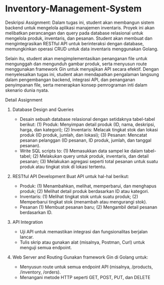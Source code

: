 # Inventory-Management-System
Deskripsi Assignment:
Dalam tugas ini, student akan membangun sistem backend untuk mengelola aplikasi manajemen inventaris. Proyek ini akan melibatkan perancangan dan query pada database relasional untuk mengelola produk, inventaris, dan pesanan. Student akan membuat dan mengintegrasikan RESTful API untuk berinteraksi dengan database, memungkinkan operasi CRUD untuk data inventaris menggunakan Golang.

Selain itu, student akan mengimplementasikan penanganan file untuk mengunggah dan mengunduh gambar produk, serta menyusun route menggunakan framework Gin untuk menyajikan API secara efektif. Dengan menyelesaikan tugas ini, student akan mendapatkan pengalaman langsung dalam pengembangan backend, integrasi API, dan penanganan penyimpanan file, serta menerapkan konsep pemrograman inti dalam skenario dunia nyata.

Detail Assignment
1. Database Design and Queries
   - Desain sebuah database relasional dengan setidaknya tabel-tabel berikut:
     (1) Produk: Menyimpan detail produk (ID, nama, deskripsi, harga, dan kategori);
     (2) Inventaris: Melacak tingkat stok dan lokasi produk (ID produk, jumlah, dan lokasi);
     (3) Pesanan: Mencatat pesanan pelanggan (ID pesanan, ID produk, jumlah, dan tanggal pesanan).
   - Write SQL scripts to:
     (1) Memasukkan data sampel ke dalam tabel-tabel;
     (2) Melakukan query untuk produk, inventaris, dan detail pesanan;
     (3) Melakukan agregasi seperti total pesanan untuk suatu produk atau tingkat stok di lokasi tertentu.

3. RESTful API Development
   Buat API untuk hal-hal berikut:
   - Produk:
     (1) Menambahkan, melihat, memperbarui, dan menghapus produk;
     (2) Melihat detail produk berdasarkan ID atau kategori.
   - Inventaris:
     (1) Melihat tingkat stok untuk suatu produk;
     (2) Memperbarui tingkat stok (menambah atau mengurangi stok).
   - Pesanan
     (1) Membuat pesanan baru;
     (2) Mengambil detail pesanan berdasarkan ID.

5. API Integration
   - Uji API untuk memastikan integrasi dan fungsionalitas berjalan lancar.
   - Tulis skrip atau gunakan alat (misalnya, Postman, Curl) untuk menguji semua endpoint.
 
7. Web Server and Routing
   Gunakan framework Gin di Golang untuk:
   - Menyusun route untuk semua endpoint API (misalnya, /products, /inventory, /orders).
   - Menangani metode HTTP seperti GET, POST, PUT, dan DELETE
